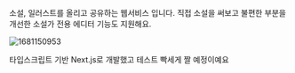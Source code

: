 소설, 일러스트를 올리고 공유하는 웹서비스 입니다.
직접 소설을 써보고 불편한 부분을 개선한 소설가 전용 에디터 기능도 지원해요.

![1681150953](https://user-images.githubusercontent.com/80014454/231018866-79440dbf-8d3d-4e8e-8a86-cb65dd9d5d83.png)

타입스크립트 기반 Next.js로 개발했고
테스트 빡세게 짤 예정이예요
